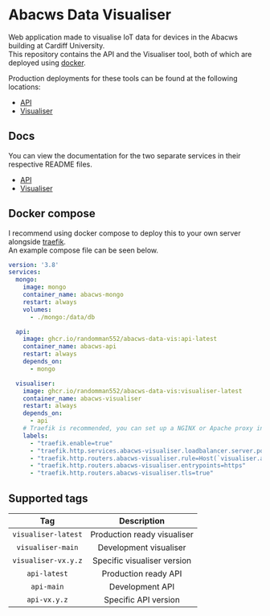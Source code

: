 # Abacws Data Visualiser
Web application made to visualise IoT data for devices in the Abacws building at Cardiff University.\
This repository contains the API and the Visualiser tool, both of which are deployed using [docker](https://www.docker.com/).

Production deployments for these tools can be found at the following locations:
- [API](https://abacws.ggrainger.uk/api/)
- [Visualiser](https://abacws.ggrainger.uk/)



## Docs
You can view the documentation for the two separate services in their respective README files.
- [API](./api/README.md)
- [Visualiser](./visualiser/README.md)

## Docker compose
I recommend using docker compose to deploy this to your own server alongside [traefik](https://traefik.io/traefik/).\
An example compose file can be seen below.

```yml
version: '3.8'
services:
  mongo:
    image: mongo
    container_name: abacws-mongo
    restart: always
    volumes:
      - ./mongo:/data/db

  api:
    image: ghcr.io/randomman552/abacws-data-vis:api-latest
    container_name: abacws-api
    restart: always
    depends_on:
      - mongo

  visualiser:
    image: ghcr.io/randomman552/abacws-data-vis:visualiser-latest
    container_name: abacws-visualiser
    restart: always
    depends_on:
      - api
    # Traefik is recommended, you can set up a NGINX or Apache proxy instead, but traefik is much easier.
    labels:
      - "traefik.enable=true"
      - "traefik.http.services.abacws-visualiser.loadbalancer.server.port=80"
      - "traefik.http.routers.abacws-visualiser.rule=Host(`visualiser.abacws.example.com`)"
      - "traefik.http.routers.abacws-visualiser.entrypoints=https"
      - "traefik.http.routers.abacws-visualiser.tls=true"
```

## Supported tags
| Tag                 | Description                 |
|:-------------------:|:---------------------------:|
| `visualiser-latest` | Production ready visualiser |
| `visualiser-main`   | Development visualiser      |
| `visualiser-vx.y.z`  | Specific visualiser version |
| `api-latest`        | Production ready API        |
| `api-main`          | Development API             |
| `api-vx.y.z`         | Specific API version        |

